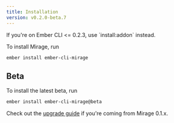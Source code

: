 ```yaml
---
title: Installation
version: v0.2.0-beta.7
---
```


<aside class='Docs-page__aside'>
    <p>If you're on Ember CLI <= 0.2.3, use `install:addon` instead.</p>
</aside>

To install Mirage, run

```
ember install ember-cli-mirage
```


## Beta

To install the latest beta, run

```sh
ember install ember-cli-mirage@beta
```

Check out the [upgrade guide](../0-2-0-upgrade-guide) if you're coming from Mirage 0.1.x.
